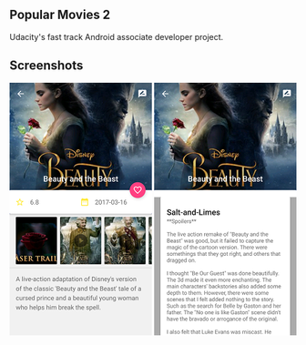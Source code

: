 ## Popular Movies 2
Udacity's fast track Android associate developer project.

## Screenshots

![screenshot](https://raw.githubusercontent.com/osirvics/PopularMovies_2/master/screenshots/001.png)
![screenshot](https://raw.githubusercontent.com/osirvics/PopularMovies_2/master/screenshots/002.png)

